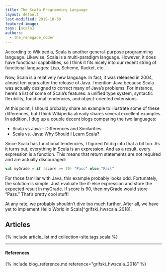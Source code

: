 ```yaml
---
title: The Scala Programming Language
layout: default
last-modified: 2019-10-30
featured-image: 
tags: [scala]
authors:
  - the_renegade_coder
---
```


According to Wikipedia, Scala is another general-purpose programming 
language. Likewise, Scala is a multi-paradigm language. However, it 
does have functional capabilities, so I think it fits nicely into our 
recent string of functional languages: Lisp, Scheme, Racket, etc.

Now, Scala is a relatively new language. In fact, it was released in 
2004, almost ten years after the release of Java. I mention Java because 
Scala was actually designed to correct many of Java’s problems. For 
instance, here’s a list of some of Scala’s features: a unified type 
system, syntactic flexibility, functional tendencies, and object-oriented 
extensions.

At this point, I should probably share an example to illustrate some of 
these differences, but I think Wikipedia already shares several excellent 
examples. In addition, I dug up a couple decent blogs comparing the two 
languages:

- Scala vs Java – Differences and Similarities
- Scala vs. Java: Why Should I Learn Scala?

Since Scala has functional tendencies, I figured I’d dig into that a bit 
too. As it turns out, everything in Scala is an expression. And as a result, 
every expression is a function. This means that return statements are not 
required and are actually discouraged:

```scala
val myGrade = if (score >= 70) "Pass" else "Fail"
```

For those familiar with Java, this example probably looks odd. Fortunately, 
the solution is simple. Just evaluate the if-else expression and store the 
expected result in myGrade. If score is 90, then myGrade would store “Pass.” 
That’s pretty cool stuff!

At any rate, we probably shouldn’t dive too much further. After all, we have 
yet to implement Hello World in Scala[^grifski_hwscala_2018].

## Articles

{% include article_list.md collection=site.tags.scala %}

---

#### References

{% include blog_reference.md reference="grifski_hwscala_2018" %}
